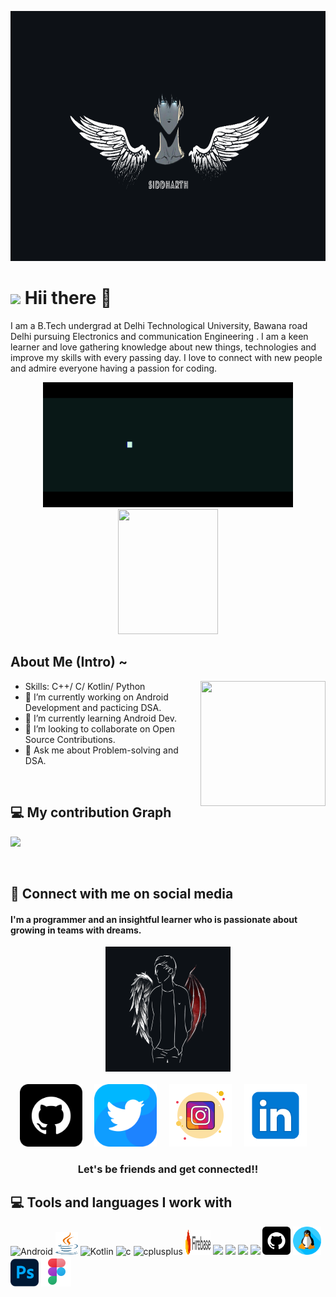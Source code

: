 <!-- ------------------------------------------------------------------------------------------------------------------------------- -->

<p align="center">
   <a>
   <img height="400" width="800" src="https://github.com/siddharthsingh025/JAVA--Basics--Concepts/blob/master/src/TIme_Space_complexity/ISDDBG.png">
   </a>
</p> 
<h1>  <img src="https://emojis.slackmojis.com/emojis/images/1588315024/8823/hyperkitty.gif?1588315024" width="20" /> Hii there 👋</h1>
 
   I am a B.Tech undergrad at Delhi Technological  University, Bawana road Delhi  pursuing Electronics and communication Engineering .  I am a keen learner and love gathering knowledge about new things, technologies and improve my skills with every passing day. I love to connect with new people and admire everyone having a passion for coding.
   
   <p align="center">
   <a>
   <img height="200" width="400" src="https://github.com/siddharthsingh025/JAVA--Basics--Concepts/blob/master/src/AnyPatternsQns/4yN9.gif">
   <img height="200" width="160" src="https://media.giphy.com/media/KEYMsj2LcXzfcTP5ii/giphy.gif">
   </a>
</p> 
 
   ## About Me (Intro) ~
   <p align="center">
  <p align="left">
   <a>
 <img align='right' src='https://github.com/siddharthsingh025/JAVA--Basics--Concepts/blob/master/src/AnyPatternsQns/22365f9afcee9c9679584a624093aa75.gif'  width="200" height="200" >


   -  Skills: C++/ C/ Kotlin/ Python
   - 🔭 I’m currently working on Android Development and pacticing DSA. 
   - 🌱 I’m currently learning Android Dev.
   - 👯 I’m looking to collaborate on Open Source Contributions. 
   - 💬 Ask me about Problem-solving and DSA. 
 
   </a>
 <p align="center">
   <a>
<!-- <img align="center" height="150" width="150" src="https://media.tenor.com/images/7db4eaa3e47272c8e58ee018fc390b7d/tenor.gif" width="230"/> -->
<!-- <img align="center" height="150" width="150" align='right' src="https://media.giphy.com/media/UHcOaIi6nuCwhoGRPz/giphy.gif" width="230"> -->
 </a>
 </p>
 </p>
  
   <br/>
  
  ## 💻 My contribution Graph
  
   ![](https://activity-graph.herokuapp.com/graph?username=Mugdha-Hazra&theme=dracula&hide_border=true&area=true)
 
   <br/>
 
   ## 📲 Connect with me on social media 
 #### I'm a programmer and an insightful learner who is passionate about growing in teams with dreams.
 
 <p align = "center">
   <a>
   <img height="200" width="200" src="https://github.com/siddharthsingh025/JAVA--Basics--Concepts/blob/master/src/TIme_Space_complexity/cen.png">
   </a>
   <br/>
   <br/>
   <a target="_blank"href="https://github.com/siddharthsingh025"><img src="https://github.com/siddharthsingh025/JAVA--Basics--Concepts/blob/master/src/TIme_Space_complexity/github-2.png"  width = "100" height = " 100" /></a>&nbsp;&nbsp;&nbsp;&nbsp; <a href="https://twitter.com/SIDDHARTH1709D"><img src="https://github.com/siddharthsingh025/JAVA--Basics--Concepts/blob/master/src/TIme_Space_complexity/twitter.png" width = "100" height = " 100" /></a>&nbsp;&nbsp;&nbsp;&nbsp; <a href="https://www.instagram.com/siddharth_singh025/"><img src ="https://github.com/siddharthsingh025/JAVA--Basics--Concepts/blob/master/src/TIme_Space_complexity/icons8-instagram-200.png" width="100" height ="100" /></a>&nbsp;&nbsp;&nbsp;&nbsp; <a href="https://www.linkedin.com/in/siddharth-singh-71210021b/"><img src ="https://github.com/siddharthsingh025/JAVA--Basics--Concepts/blob/master/src/TIme_Space_complexity/icons8-linkedin-144.png" width="100" height ="100" /></a>&nbsp;&nbsp;&nbsp;&nbsp;
   </p>
 
<h3 align="center">Let's be friends and get connected!!  </h3>


## 💻 Tools and languages I work with

<div align items="left">
  <img src="https://raw.githubusercontent.com/gilbarbara/logos/master/logos/android-icon.svg" alt="Android" width="40" height="40"/> <img 
src="https://raw.githubusercontent.com/gilbarbara/logos/master/logos/java.svg" alt="Java" width="36" height="36"/>  <img 
  src="https://raw.githubusercontent.com/gilbarbara/logos/master/logos/kotlin.svg" alt="Kotlin" width="50" height="50"/>  <img                                                     src="https://cdn.iconscout.com/icon/free/png-512/c-programming-569564.png" alt="c" width="40" height="40"/> <img src="https://upload.wikimedia.org/wikipedia/commons/1/18/ISO_C%2B%2B_Logo.svg" alt="cplusplus" width="40" height="40"/> <img 
  src="https://raw.githubusercontent.com/gilbarbara/logos/master/logos/firebase.svg" alt="Firebase" width="40" height="40"/> 
   <img src="https://img.icons8.com/color/48/000000/html-5.png"/>
   <img src="https://img.icons8.com/color/48/000000/json--v1.png"/>
   <img src="https://img.icons8.com/color/48/000000/visual-studio-code-2019.png"/>
   <img src="https://img.icons8.com/color/48/000000/git.png"/>
   <img src="https://github.com/siddharthsingh025/JAVA--Basics--Concepts/blob/master/src/TIme_Space_complexity/github-2.png" height ="45" width="45"/>
   <img src="https://github.com/siddharthsingh025/JAVA--Basics--Concepts/blob/master/src/TIme_Space_complexity/518713.png" height ="45" width="45"/>
      <img src="https://github.com/siddharthsingh025/JAVA--Basics--Concepts/blob/master/src/TIme_Space_complexity/5968520.png" height ="45" width="45"/>
   <img src="https://github.com/siddharthsingh025/JAVA--Basics--Concepts/blob/master/src/TIme_Space_complexity/icons8-figma-48.png"/>
</div>


